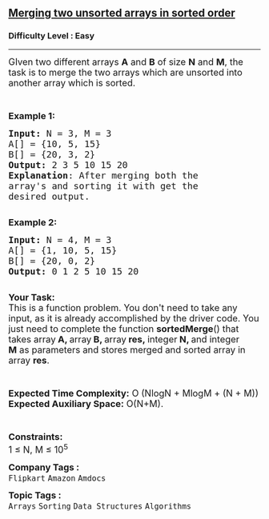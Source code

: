 <h2><a href="https://www.geeksforgeeks.org/problems/merging-two-unsorted-arrays-in-sorted-order1020/1?utm_source=gfg&utm_medium=article&utm_campaign=bottom_sticky_on_article">Merging two unsorted arrays in sorted order</a></h2><h3>Difficulty Level : Easy</h3><hr><div class="problems_problem_content__Xm_eO"><p><span style="font-size:18px">GIven two different arrays <strong>A</strong> and <strong>B</strong> of size <strong>N</strong> and <strong>M</strong>, the task is to merge the two arrays which are unsorted into another array which is sorted.</span></p>

<p>&nbsp;</p>

<p><span style="font-size:18px"><strong>Example 1:</strong></span></p>

<pre><span style="font-size:18px"><strong>Input: </strong>N = 3, M = 3
A[] = {10, 5, 15}
B[] = {20, 3, 2}
<strong>Output:</strong> 2 3 5 10 15 20
<strong>Explanation</strong>: After merging both the 
array's and sorting it with get the 
desired output.  
</span></pre>

<p><br>
<span style="font-size:18px"><strong>Example 2:</strong></span></p>

<pre><span style="font-size:18px"><strong>Input: </strong>N = 4, M = 3
A[] = {1, 10, 5, 15}
B[] = {20, 0, 2}
<strong>Output:</strong> 0 1 2 5 10 15 20
</span></pre>

<p><br>
<span style="font-size:18px"><strong>Your Task:</strong><br>
This is a function problem. You don't need to take any input, as it is already accomplished by the driver code. You just need to complete the function <strong>sortedMerge</strong>() that takes array<strong> A, </strong>array<strong> B, </strong>array<strong> res,&nbsp;</strong>integer<strong> N, </strong>and integer<strong> M</strong>&nbsp;as parameters and stores&nbsp;merged and sorted array in array <strong>res</strong>.</span></p>

<p>&nbsp;</p>

<p><span style="font-size:18px"><strong>Expected Time Complexity:</strong> O (NlogN&nbsp;+ MlogM&nbsp;+ (N&nbsp;+ M))<br>
<strong>Expected Auxiliary Space:</strong> O(N+M).</span></p>

<p>&nbsp;</p>

<p><span style="font-size:18px"><strong>Constraints:</strong><br>
1 ≤ N, M ≤ 10<sup>5</sup></span></p>
</div><p><span style=font-size:18px><strong>Company Tags : </strong><br><code>Flipkart</code>&nbsp;<code>Amazon</code>&nbsp;<code>Amdocs</code>&nbsp;<br><p><span style=font-size:18px><strong>Topic Tags : </strong><br><code>Arrays</code>&nbsp;<code>Sorting</code>&nbsp;<code>Data Structures</code>&nbsp;<code>Algorithms</code>&nbsp;